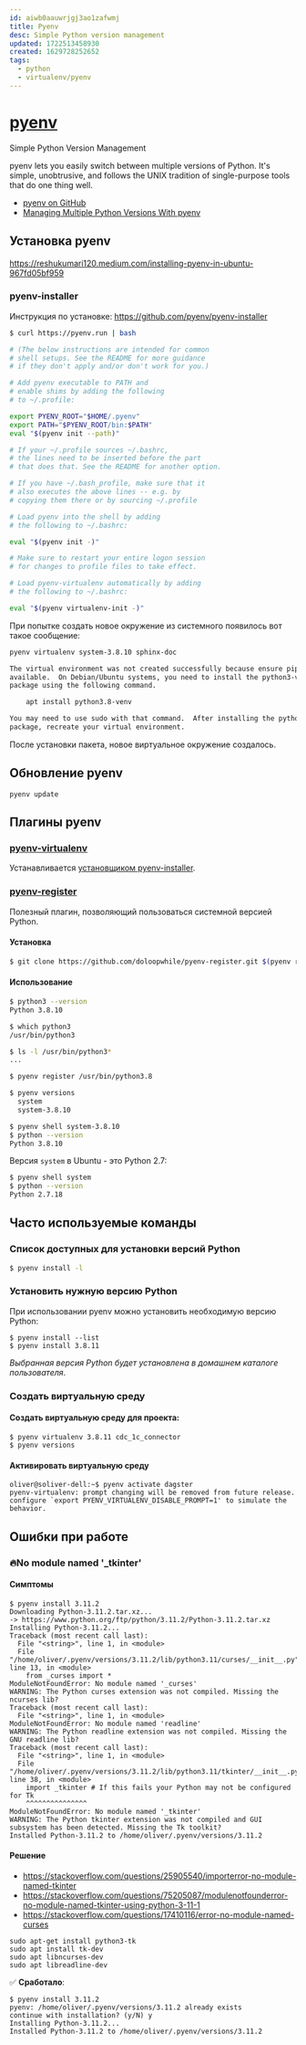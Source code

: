 ```yaml
---
id: aiwb0aauwrjgj3ao1zafwmj
title: Pyenv
desc: Simple Python version management
updated: 1722513458930
created: 1629728252652
tags:
  - python
  - virtualenv/pyenv
---
```

# [pyenv](https://github.com/pyenv/pyenv)

Simple Python Version Management

pyenv lets you easily switch between multiple versions of Python. It's simple, unobtrusive, and follows the UNIX tradition of single-purpose tools that do one thing well.

* [pyenv on GitHub](https://github.com/pyenv)
* [Managing Multiple Python Versions With pyenv](https://realpython.com/intro-to-pyenv/)

## Установка pyenv

<https://reshukumari120.medium.com/installing-pyenv-in-ubuntu-967fd05bf959>

### pyenv-installer

Инструкция по установке: <https://github.com/pyenv/pyenv-installer>

```sh
$ curl https://pyenv.run | bash

# (The below instructions are intended for common
# shell setups. See the README for more guidance
# if they don't apply and/or don't work for you.)

# Add pyenv executable to PATH and
# enable shims by adding the following
# to ~/.profile:

export PYENV_ROOT="$HOME/.pyenv"
export PATH="$PYENV_ROOT/bin:$PATH"
eval "$(pyenv init --path)"

# If your ~/.profile sources ~/.bashrc,
# the lines need to be inserted before the part
# that does that. See the README for another option.

# If you have ~/.bash_profile, make sure that it
# also executes the above lines -- e.g. by
# copying them there or by sourcing ~/.profile

# Load pyenv into the shell by adding
# the following to ~/.bashrc:

eval "$(pyenv init -)"

# Make sure to restart your entire logon session
# for changes to profile files to take effect.

# Load pyenv-virtualenv automatically by adding
# the following to ~/.bashrc:

eval "$(pyenv virtualenv-init -)"
```

При попытке создать новое окружение из системного появилось вот такое сообщение:

```sh
pyenv virtualenv system-3.8.10 sphinx-doc

The virtual environment was not created successfully because ensure pip is not
available.  On Debian/Ubuntu systems, you need to install the python3-venv
package using the following command.

    apt install python3.8-venv

You may need to use sudo with that command.  After installing the python3-venv
package, recreate your virtual environment.
```

После установки пакета, новое виртуальное окружение создалось.

## Обновление pyenv

```shell
pyenv update
```

## Плагины pyenv

### [pyenv-virtualenv](https://github.com/pyenv/pyenv-virtualenv)

Устанавливается [установщиком pyenv-installer](#pyenv_installer).

### [pyenv-register](https://github.com/doloopwhile/pyenv-register)

Полезный плагин, позволяющий пользоваться системной версией Python.

#### Установка

```sh
$ git clone https://github.com/doloopwhile/pyenv-register.git $(pyenv root)/plugins/pyenv-register
```

#### Использование

```sh
$ python3 --version
Python 3.8.10

$ which python3
/usr/bin/python3

$ ls -l /usr/bin/python3*
...

$ pyenv register /usr/bin/python3.8

$ pyenv versions
  system
  system-3.8.10

$ pyenv shell system-3.8.10
$ python --version
Python 3.8.10
```

Версия `system` в Ubuntu - это Python 2.7:

```sh
$ pyenv shell system
$ python --version
Python 2.7.18
```

## Часто используемые команды

### Список доступных для установки версий Python

```sh
$ pyenv install -l
```

### Установить нужную версию Python

При использовании pyenv можно установить необходимую версию Python:

```shell
$ pyenv install --list
$ pyenv install 3.8.11
```

_Выбранная версия Python будет установлена в домашнем каталоге пользователя_.

### Создать виртуальную среду

#### Создать виртуальную среду для проекта:

```shell
$ pyenv virtualenv 3.8.11 cdc_1c_connector
$ pyenv versions
```

#### Активировать виртуальную среду

```shell
oliver@soliver-dell:~$ pyenv activate dagster 
pyenv-virtualenv: prompt changing will be removed from future release. configure `export PYENV_VIRTUALENV_DISABLE_PROMPT=1' to simulate the behavior.
```

## Ошибки при работе

### 🔥No module named '_tkinter'
#### Симптомы

```
$ pyenv install 3.11.2
Downloading Python-3.11.2.tar.xz...
-> https://www.python.org/ftp/python/3.11.2/Python-3.11.2.tar.xz
Installing Python-3.11.2...
Traceback (most recent call last):
  File "<string>", line 1, in <module>
  File "/home/oliver/.pyenv/versions/3.11.2/lib/python3.11/curses/__init__.py", line 13, in <module>
    from _curses import *
ModuleNotFoundError: No module named '_curses'
WARNING: The Python curses extension was not compiled. Missing the ncurses lib?
Traceback (most recent call last):
  File "<string>", line 1, in <module>
ModuleNotFoundError: No module named 'readline'
WARNING: The Python readline extension was not compiled. Missing the GNU readline lib?
Traceback (most recent call last):
  File "<string>", line 1, in <module>
  File "/home/oliver/.pyenv/versions/3.11.2/lib/python3.11/tkinter/__init__.py", line 38, in <module>
    import _tkinter # If this fails your Python may not be configured for Tk
    ^^^^^^^^^^^^^^^
ModuleNotFoundError: No module named '_tkinter'
WARNING: The Python tkinter extension was not compiled and GUI subsystem has been detected. Missing the Tk toolkit?
Installed Python-3.11.2 to /home/oliver/.pyenv/versions/3.11.2
```
#### Решение

* https://stackoverflow.com/questions/25905540/importerror-no-module-named-tkinter
* https://stackoverflow.com/questions/75205087/modulenotfounderror-no-module-named-tkinter-using-python-3-11-1
* https://stackoverflow.com/questions/17410116/error-no-module-named-curses

```
sudo apt-get install python3-tk
sudo apt install tk-dev
sudo apt libncurses-dev
sudo apt libreadline-dev
```

✅ **Сработало**:

```
$ pyenv install 3.11.2
pyenv: /home/oliver/.pyenv/versions/3.11.2 already exists
continue with installation? (y/N) y
Installing Python-3.11.2...
Installed Python-3.11.2 to /home/oliver/.pyenv/versions/3.11.2
```